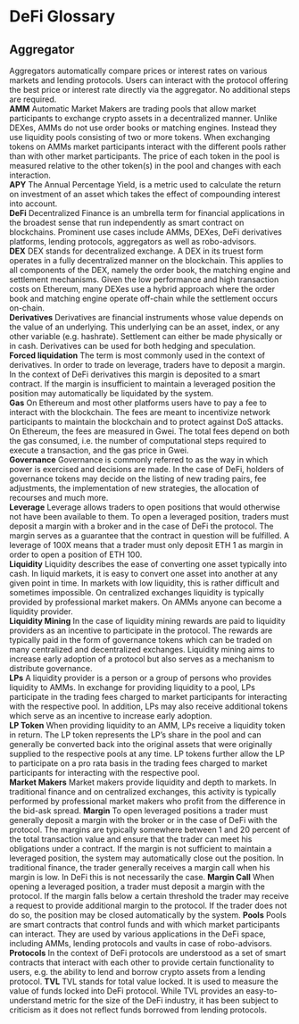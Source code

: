 # DeFi Glossary
## Aggregator
Aggregators automatically compare prices or interest rates on various markets and lending protocols. Users can interact with the protocol offering the best price or interest rate directly via the aggregator. No additional steps are required.<br>
**AMM**   Automatic Market Makers are trading pools that allow market participants to exchange crypto assets in a decentralized manner. Unlike DEXes, AMMs do not use order books or matching engines. Instead they use liquidity pools consisting of two or more tokens. When exchanging tokens on AMMs market participants interact with the different pools rather than with other market participants. The price of each token in the pool is measured relative to the other token(s) in the pool and changes with each interaction.<br>
**APY**   The Annual Percentage Yield, is a metric used to calculate the return on investment of an asset which takes the effect of compounding interest into account.<br>
**DeFi**   Decentralized Finance is an umbrella term for financial applications in the broadest sense that run independently as smart contract on blockchains. Prominent use cases include AMMs, DEXes, DeFi derivatives platforms, lending protocols, aggregators as well as robo-advisors.<br>
**DEX**   DEX stands for decentralized exchange. A DEX in its truest form operates in a fully decentralized manner on the blockchain. This applies to all components of the DEX, namely the order book, the matching engine and settlement mechanisms. Given the low performance and high transaction costs on Ethereum, many DEXes use a hybrid approach where the order book and matching engine operate off-chain while the settlement occurs on-chain. <br>
**Derivatives**   Derivatives are financial instruments whose value depends on the value of an underlying. This underlying can be an asset, index, or any other variable (e.g. hashrate). Settlement can either be made physically or in cash. Derivatives can be used for both hedging and speculation.<br>
**Forced liquidation**   The term is most commonly used in the context of derivatives. In order to trade on leverage, traders have to deposit a margin. In the context of DeFi derivatives this margin is deposited to a smart contract. If the margin is insufficient to maintain a leveraged position the position may automatically be liquidated by the system.<br>
**Gas**   On Ethereum and most other platforms users have to pay a fee to interact with the blockchain. The fees are meant to incentivize network participants to maintain the blockchain and to protect against DoS attacks. On Ethereum, the fees are measured in Gwei. The total fees depend on both the gas consumed, i.e. the number of computational steps required to execute a transaction, and the gas price in Gwei.<br>
**Governance**   Governance is commonly referred to as the way in which power is exercised and decisions are made. In the case of DeFi, holders of governance tokens may decide on the listing of new trading pairs, fee adjustments, the implementation of new strategies, the allocation of recourses and much more.<br>
**Leverage**   Leverage allows traders to open positions that would otherwise not have been available to them. To open a leveraged position, traders must deposit a margin with a broker and in the case of DeFi the protocol. The margin serves as a guarantee that the contract in question will be fulfilled. A leverage of 100X means that a trader must only deposit ETH 1 as margin in order to open a position of ETH 100.<br>
**Liquidity**   Liquidity describes the ease of converting one asset typically into cash. In liquid markets, it is easy to convert one asset into another at any given point in time. In markets with low liquidity, this is rather difficult and sometimes impossible. On centralized exchanges liquidity is typically provided by professional market makers. On AMMs anyone can become a liquidity provider.<br>
**Liquidity Mining**   In the case of liquidity mining rewards are paid to liquidity providers as an incentive to participate in the protocol. The rewards are typically paid in the form of governance tokens which can be traded on many centralized and decentralized exchanges. Liquidity mining aims to increase early adoption of a protocol but also serves as a mechanism to distribute governance.<br>
**LPs**   A liquidity provider is a person or a group of persons who provides liquidity to AMMs. In exchange for providing liquidity to a pool, LPs participate in the trading fees charged to market participants for interacting with the respective pool. In addition, LPs may also receive additional tokens which serve as an incentive to increase early adoption.<br>
**LP Token**   When providing liquidity to an AMM, LPs receive a liquidity token in return. The LP token represents the LP’s share in the pool and can generally be converted back into the original assets that were originally supplied to the respective pools at any time. LP tokens further allow the LP to participate on a pro rata basis in the trading fees charged to market participants for interacting with the respective pool.<br>
**Market Makers**   Market makers provide liquidity and depth to markets. In traditional finance and on centralized exchanges, this activity is typically performed by professional market makers who profit from the difference in the bid-ask spread.
**Margin**   To open leveraged positions a trader must generally deposit a margin with the broker or in the case of DeFi with the protocol. The margins are typically somewhere between 1 and 20 percent of the total transaction value and ensure that the trader can meet his obligations under a contract. If the margin is not sufficient to maintain a leveraged position, the system may automatically close out the position. In traditional finance, the trader generally receives a margin call when his margin is low. In DeFi this is not necessarily the case.
**Margin Call**   When opening a leveraged position, a trader must deposit a margin with the protocol. If the margin falls below a certain threshold the trader may receive a request to provide additional margin to the protocol. If the trader does not do so, the position may be closed automatically by the system.
**Pools**   Pools are smart contracts that control funds and with which market participants can interact. They are used by various applications in the DeFi space, including AMMs, lending protocols and vaults in case of robo-advisors.
**Protocols**   In the context of DeFi protocols are understood as a set of smart contracts that interact with each other to provide certain functionality to users, e.g. the ability to lend and borrow crypto assets from a lending protocol.
**TVL**   TVL stands for total value locked. It is used to measure the value of funds locked into DeFi protocol. While TVL provides an easy-to-understand metric for the size of the DeFi industry, it has been subject to criticism as it does not reflect funds borrowed from lending protocols.
